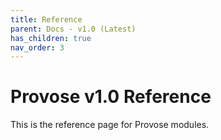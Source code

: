 ```yaml
---
title: Reference
parent: Docs - v1.0 (Latest)
has_children: true
nav_order: 3
---
```


# Provose v1.0 Reference

This is the reference page for Provose modules.
